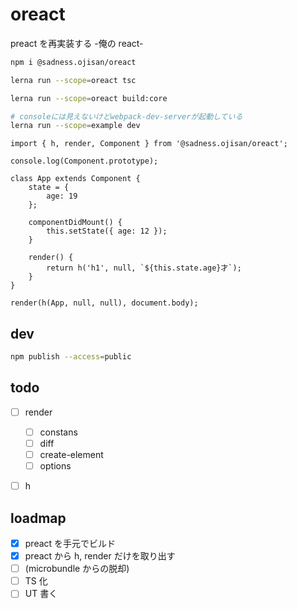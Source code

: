 # oreact

preact を再実装する -俺の react-

```sh
npm i @sadness.ojisan/oreact

lerna run --scope=oreact tsc

lerna run --scope=oreact build:core
```

```sh
# consoleには見えないけどwebpack-dev-serverが起動している
lerna run --scope=example dev
```

```tsx
import { h, render, Component } from '@sadness.ojisan/oreact';

console.log(Component.prototype);

class App extends Component {
	state = {
		age: 19
	};

	componentDidMount() {
		this.setState({ age: 12 });
	}

	render() {
		return h('h1', null, `${this.state.age}才`);
	}
}

render(h(App, null, null), document.body);
```

## dev

```sh
npm publish --access=public
```

## todo

- [ ] render

  - [ ] constans
  - [ ] diff
  - [ ] create-element
  - [ ] options

- [ ] h

## loadmap

- [x] preact を手元でビルド
- [x] preact から h, render だけを取り出す
- [ ] (microbundle からの脱却)
- [ ] TS 化
- [ ] UT 書く
